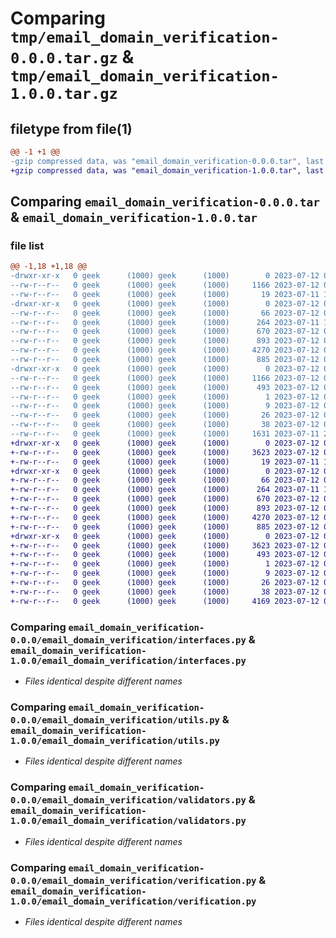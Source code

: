 # Comparing `tmp/email_domain_verification-0.0.0.tar.gz` & `tmp/email_domain_verification-1.0.0.tar.gz`

## filetype from file(1)

```diff
@@ -1 +1 @@
-gzip compressed data, was "email_domain_verification-0.0.0.tar", last modified: Wed Jul 12 06:47:06 2023, max compression
+gzip compressed data, was "email_domain_verification-1.0.0.tar", last modified: Wed Jul 12 07:39:07 2023, max compression
```

## Comparing `email_domain_verification-0.0.0.tar` & `email_domain_verification-1.0.0.tar`

### file list

```diff
@@ -1,18 +1,18 @@
-drwxr-xr-x   0 geek      (1000) geek      (1000)        0 2023-07-12 06:47:06.039563 email_domain_verification-0.0.0/
--rw-r--r--   0 geek      (1000) geek      (1000)     1166 2023-07-12 06:47:06.039563 email_domain_verification-0.0.0/PKG-INFO
--rw-r--r--   0 geek      (1000) geek      (1000)       19 2023-07-11 15:17:07.000000 email_domain_verification-0.0.0/README.md
-drwxr-xr-x   0 geek      (1000) geek      (1000)        0 2023-07-12 06:47:06.037563 email_domain_verification-0.0.0/email_domain_verification/
--rw-r--r--   0 geek      (1000) geek      (1000)       66 2023-07-12 06:04:32.000000 email_domain_verification-0.0.0/email_domain_verification/__init__.py
--rw-r--r--   0 geek      (1000) geek      (1000)      264 2023-07-11 18:04:28.000000 email_domain_verification-0.0.0/email_domain_verification/emails.py
--rw-r--r--   0 geek      (1000) geek      (1000)      670 2023-07-12 05:35:14.000000 email_domain_verification-0.0.0/email_domain_verification/interfaces.py
--rw-r--r--   0 geek      (1000) geek      (1000)      893 2023-07-12 05:46:35.000000 email_domain_verification-0.0.0/email_domain_verification/utils.py
--rw-r--r--   0 geek      (1000) geek      (1000)     4270 2023-07-12 05:42:09.000000 email_domain_verification-0.0.0/email_domain_verification/validators.py
--rw-r--r--   0 geek      (1000) geek      (1000)      885 2023-07-12 06:37:40.000000 email_domain_verification-0.0.0/email_domain_verification/verification.py
-drwxr-xr-x   0 geek      (1000) geek      (1000)        0 2023-07-12 06:47:06.038563 email_domain_verification-0.0.0/email_domain_verification.egg-info/
--rw-r--r--   0 geek      (1000) geek      (1000)     1166 2023-07-12 06:47:04.000000 email_domain_verification-0.0.0/email_domain_verification.egg-info/PKG-INFO
--rw-r--r--   0 geek      (1000) geek      (1000)      493 2023-07-12 06:47:06.000000 email_domain_verification-0.0.0/email_domain_verification.egg-info/SOURCES.txt
--rw-r--r--   0 geek      (1000) geek      (1000)        1 2023-07-12 06:47:04.000000 email_domain_verification-0.0.0/email_domain_verification.egg-info/dependency_links.txt
--rw-r--r--   0 geek      (1000) geek      (1000)        9 2023-07-12 06:47:05.000000 email_domain_verification-0.0.0/email_domain_verification.egg-info/requires.txt
--rw-r--r--   0 geek      (1000) geek      (1000)       26 2023-07-12 06:47:05.000000 email_domain_verification-0.0.0/email_domain_verification.egg-info/top_level.txt
--rw-r--r--   0 geek      (1000) geek      (1000)       38 2023-07-12 06:47:06.039563 email_domain_verification-0.0.0/setup.cfg
--rw-r--r--   0 geek      (1000) geek      (1000)     1631 2023-07-11 20:02:21.000000 email_domain_verification-0.0.0/setup.py
+drwxr-xr-x   0 geek      (1000) geek      (1000)        0 2023-07-12 07:39:07.208122 email_domain_verification-1.0.0/
+-rw-r--r--   0 geek      (1000) geek      (1000)     3623 2023-07-12 07:39:07.207122 email_domain_verification-1.0.0/PKG-INFO
+-rw-r--r--   0 geek      (1000) geek      (1000)       19 2023-07-11 15:17:07.000000 email_domain_verification-1.0.0/README.md
+drwxr-xr-x   0 geek      (1000) geek      (1000)        0 2023-07-12 07:39:07.205122 email_domain_verification-1.0.0/email_domain_verification/
+-rw-r--r--   0 geek      (1000) geek      (1000)       66 2023-07-12 06:04:32.000000 email_domain_verification-1.0.0/email_domain_verification/__init__.py
+-rw-r--r--   0 geek      (1000) geek      (1000)      264 2023-07-11 18:04:28.000000 email_domain_verification-1.0.0/email_domain_verification/emails.py
+-rw-r--r--   0 geek      (1000) geek      (1000)      670 2023-07-12 05:35:14.000000 email_domain_verification-1.0.0/email_domain_verification/interfaces.py
+-rw-r--r--   0 geek      (1000) geek      (1000)      893 2023-07-12 05:46:35.000000 email_domain_verification-1.0.0/email_domain_verification/utils.py
+-rw-r--r--   0 geek      (1000) geek      (1000)     4270 2023-07-12 05:42:09.000000 email_domain_verification-1.0.0/email_domain_verification/validators.py
+-rw-r--r--   0 geek      (1000) geek      (1000)      885 2023-07-12 06:37:40.000000 email_domain_verification-1.0.0/email_domain_verification/verification.py
+drwxr-xr-x   0 geek      (1000) geek      (1000)        0 2023-07-12 07:39:07.207122 email_domain_verification-1.0.0/email_domain_verification.egg-info/
+-rw-r--r--   0 geek      (1000) geek      (1000)     3623 2023-07-12 07:39:06.000000 email_domain_verification-1.0.0/email_domain_verification.egg-info/PKG-INFO
+-rw-r--r--   0 geek      (1000) geek      (1000)      493 2023-07-12 07:39:07.000000 email_domain_verification-1.0.0/email_domain_verification.egg-info/SOURCES.txt
+-rw-r--r--   0 geek      (1000) geek      (1000)        1 2023-07-12 07:39:06.000000 email_domain_verification-1.0.0/email_domain_verification.egg-info/dependency_links.txt
+-rw-r--r--   0 geek      (1000) geek      (1000)        9 2023-07-12 07:39:06.000000 email_domain_verification-1.0.0/email_domain_verification.egg-info/requires.txt
+-rw-r--r--   0 geek      (1000) geek      (1000)       26 2023-07-12 07:39:06.000000 email_domain_verification-1.0.0/email_domain_verification.egg-info/top_level.txt
+-rw-r--r--   0 geek      (1000) geek      (1000)       38 2023-07-12 07:39:07.209122 email_domain_verification-1.0.0/setup.cfg
+-rw-r--r--   0 geek      (1000) geek      (1000)     4169 2023-07-12 07:39:02.000000 email_domain_verification-1.0.0/setup.py
```

### Comparing `email_domain_verification-0.0.0/email_domain_verification/interfaces.py` & `email_domain_verification-1.0.0/email_domain_verification/interfaces.py`

 * *Files identical despite different names*

### Comparing `email_domain_verification-0.0.0/email_domain_verification/utils.py` & `email_domain_verification-1.0.0/email_domain_verification/utils.py`

 * *Files identical despite different names*

### Comparing `email_domain_verification-0.0.0/email_domain_verification/validators.py` & `email_domain_verification-1.0.0/email_domain_verification/validators.py`

 * *Files identical despite different names*

### Comparing `email_domain_verification-0.0.0/email_domain_verification/verification.py` & `email_domain_verification-1.0.0/email_domain_verification/verification.py`

 * *Files identical despite different names*

